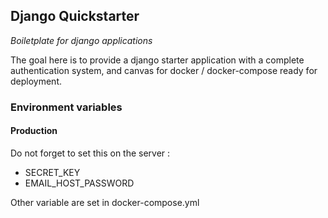 ## Django Quickstarter

*Boiletplate for django applications*

The goal here is to provide a django starter application with a complete
authentication system, and canvas for docker / docker-compose ready for
deployment.

### Environment variables

#### Production

Do not forget to set this on the server :

- SECRET_KEY
- EMAIL_HOST_PASSWORD

Other variable are set in docker-compose.yml

